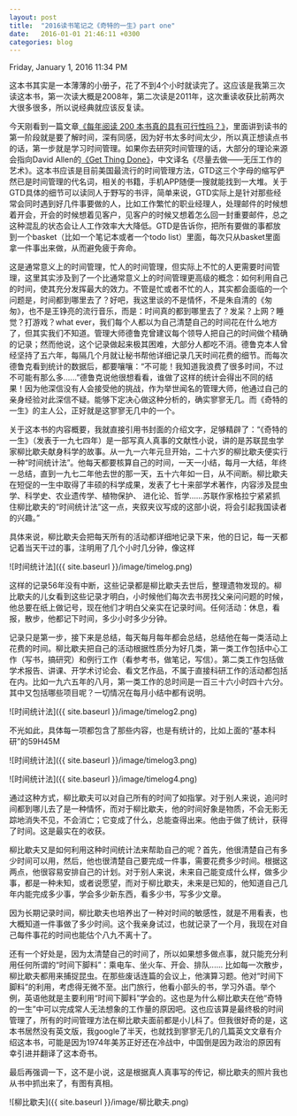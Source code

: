 ```yaml
---
layout: post
title:  "2016读书笔记之《奇特的一生》part one"
date:   2016-01-01 21:46:11 +0300
categories: blog
---
```

Friday, January 1, 2016 11:34 PM

这本书其实是一本薄薄的小册子，花了不到4个小时就读完了。这应该是我第三次读这本书，第一次读大概是2008年，第二次读是2011年，这次重读收获比前两次大很多很多，所以说经典就应该反复读。

今天刚看到一篇文章[《每年阅读 200 本书真的具有可行性吗？》](http://dudu.zhihu.com/story/7681501?utm_campaign=in_app_share&utm_medium=Android&utm_source=weixin)，里面讲到读书的第一阶段就是要了解时间，深有同感，因为好书太多时间太少，所以真正想读点书的话，第一步就是学习时间管理。如果你去研究时间管理的话，大部分的理论来源会指向David Allen的[《Get Thing Done》](http://book.douban.com/subject/1316569/)，中文译名《尽量去做——无压工作的艺术》。这本书应该是目前美国最流行的时间管理方法，GTD这三个字母的缩写俨然已是时间管理的代名词，相关的书籍，手机APP随便一搜就能找到一大堆。关于GTD具体的细节可以读同人于野写的书评，简单来说，GTD实际上是针对那些经常会同时遇到好几件事要做的人，比如工作繁忙的职业经理人，处理邮件的时候想着开会，开会的时候想着见客户，见客户的时候又想着怎么回一封重要邮件，总之这种混乱的状态会让人工作效率大大降低。GTD是告诉你，把所有要做的事都放到一个basket（比如一个笔记本或者一个todo list）里面，每次只从basket里面拿一件事出来做，从而避免疲于奔命。

这是通常意义上的时间管理，忙人的时间管理，但实际上不忙的人更需要时间管理，这里其实涉及到了一个比通常意义上的时间管理更高级的概念：如何利用自己的时间，使其充分发挥最大的效力。不管是忙或者不忙的人，其实都会面临的一个问题是，时间都到哪里去了？好吧，我这里谈的不是情怀，不是朱自清的《匆匆》，也不是王铮亮的流行音乐，而是：时间真的都到哪里去了？发呆？上网？睡觉？打游戏？what ever，我们每个人都以为自己清楚自己的时间花在什么地方了，但其实我们不知道。管理大师德鲁克曾建议每个领导人把自己的时间做个精确的记录；然而他说，这个记录做起来极其困难，大部分人都吃不消。德鲁克本人曾经坚持了五六年，每隔几个月就让秘书帮他详细记录几天时间花费的细节。而每次德鲁克看到统计的数据后，都要嚷嚷：“不可能！我知道我浪费了很多时间，不过不可能有那么多......”德鲁克说他很想看看，谁做了这样的统计会得出不同的结果！因为他深信没有人会接受他的挑战，作为举世闻名的管理大师，他通过自己的亲身经验对此深信不疑。能够下定决心做这种分析的，确实寥寥无几。而《奇特的一生》的主人公，正好就是这寥寥无几中的一个。

关于这本书的内容概要，我就直接引用书封面的介绍文字，足够精辟了：“《奇特的一生》（发表于一九七四年）是一部写真人真事的文献性小说，讲的是苏联昆虫学家柳比歇夫献身科学的故事。从一九一六年元旦开始，二十六岁的柳比歇夫便实行一种“时间统计法”。他每天都要核算自己的时间，一天一小结，每月一大结，年终一总结，直到一九七二年他去世的那一天，五十六年如一日，从不间断。柳比歇夫在短促的一生中取得了丰硕的科学成果，发表了七十来部学术著作，内容涉及昆虫学、科学史、农业遗传学、植物保护、 进化论、哲学......苏联作家格拉宁紧紧抓住柳比歇夫的“时间统计法”这一点，夹叙夹议写成的这部小说，将会引起我国读者的兴趣。”

具体来说，柳比歇夫会把每天所有的活动都详细地记录下来，他的日记，每一天都记着当天干过的事，注明用了几个小时几分钟，像这样

![时间统计法]({{ site.baseurl }}/image/timelog.png)

这样的记录56年没有中断，这些记录都是柳比歇夫去世后，整理遗物发现的。柳比歇夫的儿女看到这些记录才明白，小时候他们每次去书房找父亲问问题的时候，他总要在纸上做记号，现在他们才明白父亲实在记录时间。任何活动：休息，看报，散步，他都记下时间，多少小时多少分钟。

记录只是第一步，接下来是总结，每天每月每年都会总结，总结他在每一类活动上花费的时间。柳比歇夫把自己的活动根据性质分为好几类，第一类工作包括中心工作（写书，搞研究）和例行工作（看参考书，做笔记，写信）。第二类工作包括做学术报告、讲课、开学术讨论会、看文艺作品，不属于直接科研工作的活动都包括在内。比如一九六五年的八月，第一类工作的总时间是一百三十六小时四十六分。其中又包括哪些项目呢？一切情况在每月小结中都有说明。

![时间统计法]({{ site.baseurl }}/image/timelog2.png)

不光如此，具体每一项都包含了那些内容，也是有统计的，比如上面的“基本科研”的59H45M

![时间统计法]({{ site.baseurl }}/image/timelog3.png)

![时间统计法]({{ site.baseurl }}/image/timelog4.png)

通过这种方式，柳比歇夫可以对自己所有的时间了如指掌。对于别人来说，追问时间都到哪儿去了是一种情怀，而对于柳比歇夫，他的时间好象是物质，不会无影无踪地消失不见，不会消亡；它变成了什么，总能查得出来。他由于做了统计，获得了时间。这是最实在的收获。

柳比歇夫又是如何利用这种时间统计法来帮助自己的呢？首先，他很清楚自己有多少时间可以用，然后，他也很清楚自己要完成一件事，需要花费多少时间。根据这两点，他很容易安排自己的计划。对于别人来说，未来自己能变成什么样，做多少事，都是一种未知，或者说愿望，而对于柳比歇夫，未来是已知的，他知道自己几年内能完成多少事，学会多少新东西，看多少书，写多少文章。

因为长期记录时间，柳比歇夫也培养出了一种对时间的敏感性，就是不用看表，也大概知道一件事做了多少时间。这个我亲身试过，也就记录了一个月，我现在对自己每件事花的时间也能估个八九不离十了。

还有一个好处是，因为太清楚自己的时间了，所以如果想多做点事，就只能充分利用任何所谓的“时间下脚料”：乘电车、坐火车、开会、排队...... 比如每一次散步，柳比歇夫都用来捕捉昆虫。在那些废话连篇的会议上，他演算习题。他对“时间下脚料”的利用，考虑得无微不至。出门旅行，他看小部头的书，学习外语。举个例，英语他就是主要利用“时间下脚料”学会的。这也是为什么柳比歇夫在他“奇特的一生”中可以完成常人无法想象的工作量的原因吧。这也应该算是最终极的时间管理了，所有的时间管理方法在柳比歇夫面前都是小儿科了。但我很好奇的是，这本书居然没有英文版，我google了半天，也就找到寥寥无几的几篇英文文章有介绍这本书，可能是因为1974年美苏正好还在冷战中，中国倒是因为政治的原因有幸引进并翻译了这本奇书。

最后再强调一下，这不是小说，这是根据真人真事写的传记，柳比歇夫的照片我也从书中抓出来了，有图有真相。

![柳比歇夫]({{ site.baseurl }}/image/柳比歇夫.png)
